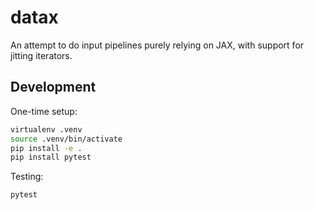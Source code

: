# datax

An attempt to do input pipelines purely relying on JAX, with support for jitting iterators.

## Development

One-time setup:

```bash
virtualenv .venv
source .venv/bin/activate
pip install -e .
pip install pytest
```

Testing:

```bash
pytest
```
